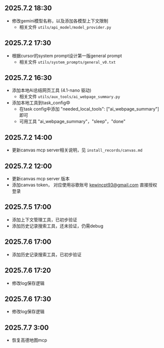 ## 2025.7.2 18:30
- 修改gemini模型名称，以及添加各模型上下文限制
    - 相关文件 `utils/api_model/model_provider.py`

## 2025.7.2 17:30
- 根据cursor的system prompt设计第一版general prompt
    - 相关文件 `utils/system_prompts/general_v0.txt`

## 2025.7.2 16:30
- 添加本地AI总结网页工具 (4.1-nano 驱动)
    - 相关文件  `utils/aux_tools/ai_webpage_summary.py`
- 添加本地工具到task_config中
    - 在task config中添加 "needed_local_tools": ["ai_webpage_summary"] 即可
    - 可用工具 "ai_webpage_summary"，"sleep"，"done"

## 2025.7.2 14:00
- 更新canvas mcp server相关说明，见 `install_records/canvas.md`

## 2025.7.2 12:00
- 更新canvas mcp server 版本
- 添加canvas token， 对应使用谷歌账号 kewincpt93@gmail.com 直接授权登录

## 2025.7.5 17:00
- 添加上下文管理工具，已初步验证
- 添加历史记录搜索工具，还未验证，仍需debug

## 2025.7.6 17:00
- 添加历史记录搜索工具，已初步验证

## 2025.7.6 17:20
- 修改log保存逻辑

## 2025.7.6 17:30
- 修改log保存逻辑

## 2025.7.7 3:00
- 恢复高德地图mcp